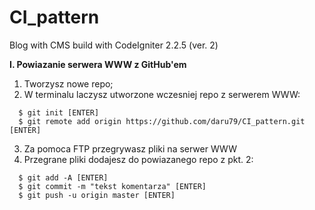 # CI_pattern
Blog with CMS build with CodeIgniter 2.2.5 (ver. 2)

**I. Powiazanie serwera WWW z GitHub'em**
1. Tworzysz nowe repo;
2. W terminalu laczysz utworzone wczesniej repo z serwerem WWW:
```
  $ git init [ENTER]
  $ git remote add origin https://github.com/daru79/CI_pattern.git [ENTER]
```
3. Za pomoca FTP przegrywasz pliki na serwer WWW
4. Przegrane pliki dodajesz do powiazanego repo z pkt. 2:
```
  $ git add -A [ENTER]
  $ git commit -m "tekst komentarza" [ENTER]
  $ git push -u origin master [ENTER]
```
